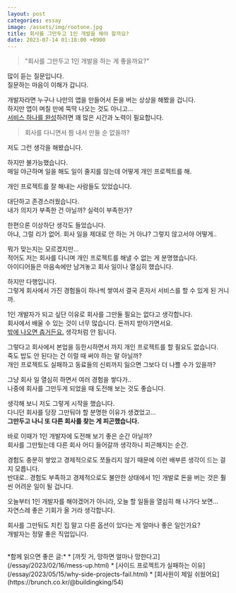 ```yaml
---
layout: post
categories: essay
image: /assets/img/rootone.jpg
title: 회사를 그만두고 1인 개발을 해야 할까요?
date: 2023-07-14 01:18:00 +0900
---
```


> "회사를 그만두고 1인 개발을 하는 게 좋을까요?"

많이 듣는 질문입니다.  
질문하는 마음이 이해가 갑니다.

개발자라면 누구나 나만의 앱을 만들어서 돈을 버는 상상을 해봤을 겁니다.  
하지만 앱이 며칠 만에 뚝딱 나오는 것도 아니고...  
[서비스 하나를 완성](https://brunch.co.kr/@buildingking/117)하려면 꽤 많은 시간과 노력이 필요합니다.

> 회사를 다니면서 짬 내서 만들 순 없을까?

저도 그런 생각을 해봤습니다.

하지만 불가능했습니다.  
매일 야근하며 일을 해도 일이 줄지를 않는데 어떻게 개인 프로젝트를 해.  

개인 프로젝트를 잘 해내는 사람들도 있었습니다.

대단하고 존경스러웠습니다.  
내가 의지가 부족한 건 아닐까? 실력이 부족한가?

한편으론 이상하단 생각도 들었습니다.  
아냐, 그럴 리가 없어. 회사 일을 제대로 안 하는 거 아냐? 그렇지 않고서야 어떻게..

뭐가 맞는지는 모르겠지만...  
적어도 저는 회사를 다니며 개인 프로젝트를 해낼 수 없는 게 분명했습니다.    
아이디어들은 마음속에만 남겨놓고 회사 일이나 열심히 했습니다.  

하지만 다행입니다.  
그렇게 회사에서 가진 경험들이 하나씩 쌓여서 결국 혼자서 서비스를 할 수 있게 된 거니까.

1인 개발자가 되고 싶단 이유로 회사를 그만둘 필요는 없다고 생각합니다.  
회사에서 배울 수 있는 것이 너무 많습니다. 돈까지 받아가면서요.  
[밖에 나오면 춥거든요.](https://brunch.co.kr/@buildingking/54) 생각처럼 안 됩니다.

그렇다고 회사에서 본업을 등한시하면서 까지 개인 프로젝트를 할 필요도 없습니다.  
죽도 밥도 안 된다는 건 이럴 때 써야 하는 말 아닐까?  
개인 프로젝트도 실패하고 동료들의 신뢰까지 잃으면 그보다 더 나쁠 수가 있을까?

그냥 회사 일 열심히 하면서 여러 경험을 쌓다가..  
나중에 회사를 그만두게 되었을 때 도전해 보는 것도 좋습니다.

생각해 보니 저도 그렇게 시작을 했습니다.  
다니던 회사를 당장 그만둬야 할 분명한 이유가 생겼었고...  
**그만두고 나니 또 다른 회사를 찾는 게 피곤했습니다.**

바로 이때가 1인 개발자에 도전해 보기 좋은 순간 아닐까?  
회사를 그만뒀는데 다른 회사 어디 들어갈까 생각하니 피곤해지는 순간.

경험도 충분히 쌓았고 경제적으로도 쪼들리지 않기 때문에 이런 배부른 생각이 드는 걸지 모릅니다.  
반대로.. 경험도 부족하고 경제적으로도 불안한 상태에서 1인 개발로 돈을 버는 것은 훨씬 어려운 일이 될 겁니다.

오늘부터 1인 개발자를 해야겠어가 아니라, 오늘 할 일들을 열심히 해 나가다 보면...  
자연스레 좋은 기회가 올 거라 생각합니다.

회사를 그만둬도 치킨 집 말고 다른 옵션이 있다는 게 얼마나 좋은 일인가요?  
개발자는 정말 좋은 직업입니다.

<br>
*함께 읽으면 좋은 글:*
* [까짓 거, 망하면 얼마나 망한다고](/essay/2023/02/16/mess-up.html)
* [사이드 프로젝트가 실패하는 이유](/essay/2023/05/15/why-side-projects-fail.html)
* [회사원이 제일 쉬웠어요](https://brunch.co.kr/@buildingking/54)